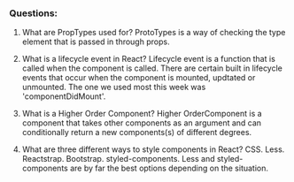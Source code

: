 ### Questions:
1. What are PropTypes used for?
  ProtoTypes is a way of checking the type element that is passed in through props.

2. What is a lifecycle event in React?
  Lifecycle event is a function that is called when the component is called. There are certain built in lifecycle events that occur when the component is mounted, updtated or unmounted. The one we used most this week was 'componentDidMount'.

3. What is a Higher Order Component?
  Higher OrderComponent is a component that takes other components as an argument and can conditionally return a new components(s) of different degrees.

4. What are three different ways to style components in React?
  CSS. Less. Reactstrap. Bootstrap. styled-components. Less and styled-components are by far the best options depending on the situation. 
